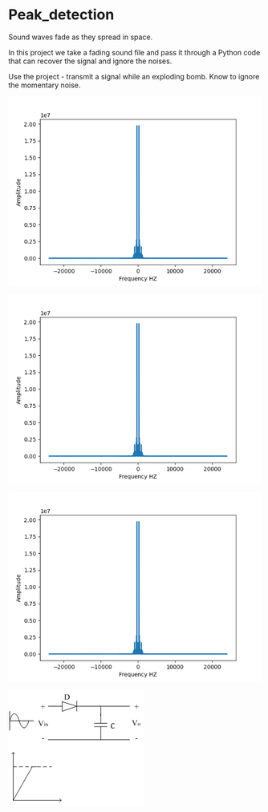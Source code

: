 # Peak_detection

Sound waves fade as they spread in space.

In this project we take a fading sound file and pass it through a Python code that can recover the signal and ignore the noises.

Use the project - transmit a signal while an exploding bomb. Know to ignore the momentary noise.





![](Figure_1.png)

![](Figure_1.png)

![](Figure_1.png)


![](Peak_D1.png)



















